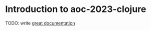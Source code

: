 # Introduction to aoc-2023-clojure

TODO: write [great documentation](http://jacobian.org/writing/what-to-write/)
